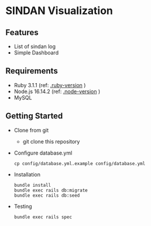 # SINDAN Visualization

## Features
* List of sindan log
* Simple Dashboard

## Requirements
* Ruby 3.1.1 (ref: [.ruby-version](.ruby-version) )
* Node.js 16.14.2 (ref: [.node-version](.node-version) )
* MySQL

## Getting Started
* Clone from git
    * git clone this repository

* Configure database.yml

    ```
    cp config/database.yml.example config/database.yml
    ```

* Installation

    ```
    bundle install
    bundle exec rails db:migrate
    bundle exec rails db:seed
    ```

* Testing

    ```
    bundle exec rails spec
    ```
